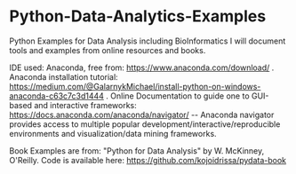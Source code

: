 # Python-Data-Analytics-Examples
Python Examples for Data Analysis including BioInformatics
I will document tools and examples from online resources and books.

IDE used: Anaconda, free from: https://www.anaconda.com/download/ . Anaconda installation tutorial: https://medium.com/@GalarnykMichael/install-python-on-windows-anaconda-c63c7c3d1444 . Online Documentation to guide one to GUI-based and interactive frameworks: https://docs.anaconda.com/anaconda/navigator/  -- Anaconda navigator provides access to multiple popular development/interactive/reproducible environments and visualization/data mining frameworks. 

Book Examples are from: "Python for Data Analysis" by W. McKinney, O'Reilly. Code is available here: https://github.com/kojoidrissa/pydata-book

